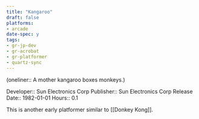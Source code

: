 ```yaml
---
title: "Kangaroo"
draft: false
platforms:
- arcade
date-spec: y
tags:
- gr-jp-dev
- gr-acrobat
- gr-platformer
- quartz-sync
---
```


(oneliner:: A mother kangaroo boxes monkeys.)

Developer:: Sun Electronics Corp
Publisher:: Sun Electronics Corp
Release Date:: 1982-01-01
Hours:: 0.1

This is another early platformer similar to [[Donkey Kong]].